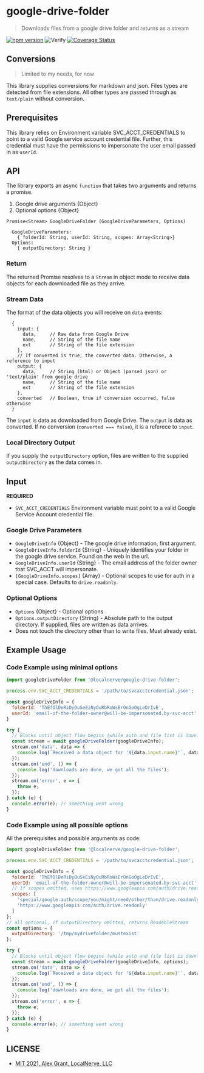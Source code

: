 # google-drive-folder

> Downloads files from a google drive folder and returns as a stream

[![npm version](https://badge.fury.io/js/%40localnerve%2Fgoogle-drive-folder.svg)](https://badge.fury.io/js/%40localnerve%2Fgoogle-drive-folder)
![Verify](https://github.com/localnerve/google-drive-folder/workflows/Verify/badge.svg)
[![Coverage Status](https://coveralls.io/repos/github/localnerve/google-drive-folder/badge.svg?branch=master)](https://coveralls.io/github/localnerve/google-drive-folder?branch=master)

## Conversions

> Limited to my needs, for now

This library supplies conversions for markdown and json. Files types are detected from file extensions.
All other types are passed through as `text/plain` without conversion.

## Prerequisites

This library relies on Environment variable SVC_ACCT_CREDENTIALS to point to a valid Google service account credential file. Further, this credential must have the permissions to impersonate the user email passed in as `userId`.

## API

The library exports an async `function` that takes two arguments and returns a promise.

 1. Google drive arguments {Object}
 2. Optional options {Object}

```
Promise<Stream> GoogleDriveFolder (GoogleDriveParameters, Options)

  GoogleDriveParameters:
    { folderId: String, userId: String, scopes: Array<String>}
  Options:
    { outputDirectory: String }
```

### Return

The returned Promise resolves to a `Stream` in object mode to receive data objects for each downloaded file as they arrive.

### Stream Data

The format of the data objects you will receive on `data` events:

```
  {
    input: {
      data,     // Raw data from Google Drive
      name,     // String of the file name
      ext       // String of the file extension
    },
    // If converted is true, the converted data. Otherwise, a reference to input
    output: {
      data,     // String (html) or Object (parsed json) or 'text/plain' from google drive
      name,     // String of the file name
      ext       // String of the file extension
    },
    converted   // Boolean, true if conversion occurred, false otherwise
  }
```

The `input` is data as downloaded from Google Drive.
The `output` is data as converted. If no conversion (`converted === false`), it is a referece to `input`.

### Local Directory Output

If you supply the `outputDirectory` option, files are written to the supplied `outputDirectory` as the data comes in.

## Input

**REQUIRED**
* `SVC_ACCT_CREDENTIALS` Environment variable must point to a valid Google Service Account credential file.

### Google Drive Parameters

* `GoogleDriveInfo` {Object} - The google drive information, first argument.
* `GoogleDriveInfo.folderId` {String} -  Uniquely identifies your folder in the google drive service. Found on the web in the url.
* `GoogleDriveInfo.userId` {String} - The email address of the folder owner that SVC_ACCT will impersonate.
* `[GoogleDriveInfo.scopes]` {Array<String>} - Optional scopes to use for auth in a special case. Defaults to `drive.readonly`.

### Optional Options

* `Options` {Object} - Optional options
* `Options.outputDirectory` {String} - Absolute path to the output directory. If supplied, files are written as data arrives.
*    Does not touch the directory other than to write files. Must already exist.

## Example Usage

### Code Example using minimal options

```js
import googleDriveFolder from '@localnerve/google-drive-folder';

process.env.SVC_ACCT_CREDENTIALS = '/path/to/svcacctcredential.json';

const googleDriveInfo = {
  folderId: 'ThEfOlDeRiDyOuSeEiNyOuRbRoWsErOnGoOgLeDrIvE',
  userId: 'email-of-the-folder-owner@will-be-impersonated.by-svc-acct'
}

try {
  // Blocks until object flow begins (while auth and file list is downloaded)
  const stream = await googleDriveFolder(googleDriveInfo);
  stream.on('data', data => {
    console.log(`Received a data object for '${data.input.name}'`, data);
  });
  stream.on('end', () => {
    console.log('downloads are done, we got all the files');
  });
  stream.on('error', e => {
    throw e;
  });
} catch (e) {
  console.error(e); // something went wrong
}
```

### Code Example using all possible options

All the prerequisites and possible arguments as code:

```js
import googleDriveFolder from '@localnerve/google-drive-folder';

process.env.SVC_ACCT_CREDENTIALS = '/path/to/svcacctcredential.json';

const googleDriveInfo = {
  folderId: 'ThEfOlDeRiDyOuSeEiNyOuRbRoWsErOnGoOgLeDrIvE',
  userId: 'email-of-the-folder-owner@will-be-impersonated.by-svc-acct',
  // If scopes omitted, uses https://www.googleapis.com/auth/drive.readonly
  scopes: [
    'special/google.auth/scope/you/might/need/other/than/drive.readonly',
    'https://www.googleapis.com/auth/drive.readonly'
  ]
};
// all optional, if outputDirectory omitted, returns ReadableStream
const options = {
  outputDirectory: '/tmp/mydrivefolder/mustexist'
};

try {
  // Blocks until object flow begins (while auth and file list is downloaded)
  const stream = await googleDriveFolder(googleDriveInfo, options);
  stream.on('data', data => {
    console.log(`Received a data object for '${data.input.name}'`, data);
  });
  stream.on('end', () => {
    console.log('downloads are done, we got all the files');
  });
  stream.on('error', e => {
    throw e;
  });
} catch (e) {
  console.error(e); // something went wrong
}

```

## LICENSE

* [MIT 2021, Alex Grant, LocalNerve, LLC](license.md)
